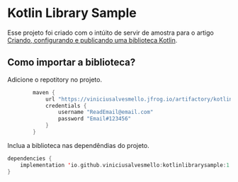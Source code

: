 # Kotlin Library Sample

Esse projeto foi criado com o intúito de servir de amostra para o artigo [Criando, configurando e publicando uma biblioteca Kotlin](https://medium.com/fretebras-tech/criando-configurando-e-publicando-uma-biblioteca-kotlin-3ed3e5779f3b).

## Como importar a biblioteca?

Adicione o repotitory no projeto.

```kotlin
        maven {
            url "https://viniciusalvesmello.jfrog.io/artifactory/kotlin-library"
            credentials {
                username "ReadEmail@email.com"
                password "Email#123456"
            }
        }
```

Inclua a biblioteca nas dependêndias do projeto.

```kotlin
dependencies {
    implementation 'io.github.viniciusalvesmello:kotlinlibrarysample:1.1.0'
}
```